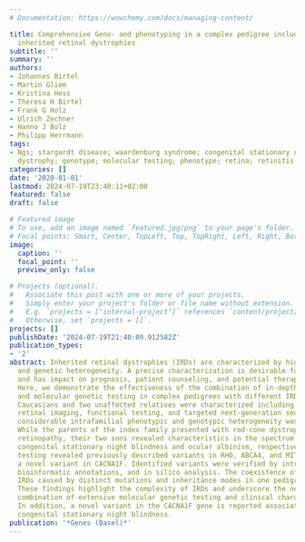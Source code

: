 ```yaml
---
# Documentation: https://wowchemy.com/docs/managing-content/

title: Comprehensive Geno- and phenotyping in a complex pedigree including four different
  inherited retinal dystrophies
subtitle: ''
summary: ''
authors:
- Johannes Birtel
- Martin Gliem
- Kristina Hess
- Theresa H Birtel
- Frank G Holz
- Ulrich Zechner
- Hanno J Bolz
- Philipp Herrmann
tags:
- Ngs; stargardt disease; waardenburg syndrome; congenital stationary night blindness;
  dystrophy; genotype; molecular testing; phenotype; retina; retinitis pigmentosa
categories: []
date: '2020-01-01'
lastmod: 2024-07-19T23:40:11+02:00
featured: false
draft: false

# Featured image
# To use, add an image named `featured.jpg/png` to your page's folder.
# Focal points: Smart, Center, TopLeft, Top, TopRight, Left, Right, BottomLeft, Bottom, BottomRight.
image:
  caption: ''
  focal_point: ''
  preview_only: false

# Projects (optional).
#   Associate this post with one or more of your projects.
#   Simply enter your project's folder or file name without extension.
#   E.g. `projects = ["internal-project"]` references `content/project/deep-learning/index.md`.
#   Otherwise, set `projects = []`.
projects: []
publishDate: '2024-07-19T21:40:09.912582Z'
publication_types:
- '2'
abstract: Inherited retinal dystrophies (IRDs) are characterized by high clinical
  and genetic heterogeneity. A precise characterization is desirable for diagnosis
  and has impact on prognosis, patient counseling, and potential therapeutic options.
  Here, we demonstrate the effectiveness of the combination of in-depth retinal phenotyping
  and molecular genetic testing in complex pedigrees with different IRDs. Four affected
  Caucasians and two unaffected relatives were characterized including multimodal
  retinal imaging, functional testing, and targeted next-generation sequencing. A
  considerable intrafamilial phenotypic and genotypic heterogeneity was identified.
  While the parents of the index family presented with rod-cone dystrophy and ABCA4-related
  retinopathy, their two sons revealed characteristics in the spectrum of incomplete
  congenital stationary night blindness and ocular albinism, respectively. Molecular
  testing revealed previously described variants in RHO, ABCA4, and MITF as well as
  a novel variant in CACNA1F. Identified variants were verified by intrafamilial co-segregation,
  bioinformatic annotations, and in silico analysis. The coexistence of four independent
  IRDs caused by distinct mutations and inheritance modes in one pedigree is demonstrated.
  These findings highlight the complexity of IRDs and underscore the need for the
  combination of extensive molecular genetic testing and clinical characterization.
  In addition, a novel variant in the CACNA1F gene is reported associated with incomplete
  congenital stationary night blindness.
publication: '*Genes (Basel)*'
---
```

